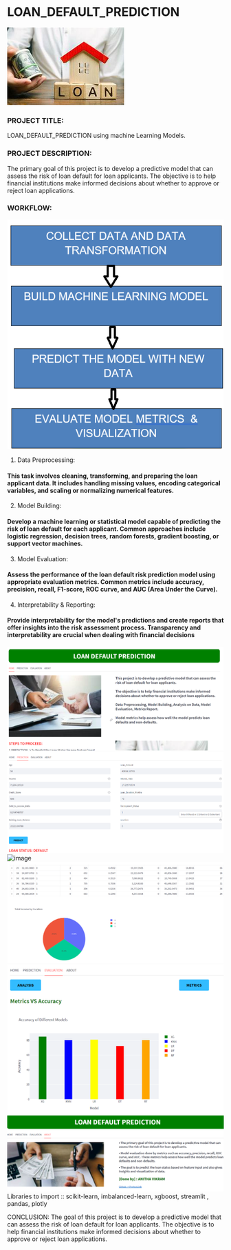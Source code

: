 # LOAN_DEFAULT_PREDICTION
![image](images/l.jpg)  
### PROJECT TITLE:
  LOAN_DEFAULT_PREDICTION using machine Learning Models.
           
### PROJECT DESCRIPTION: 
  The primary goal of this project is to develop a predictive model that can assess the risk of loan default for loan applicants. The objective is to help financial institutions make informed decisions about whether to approve or reject loan applications.

### WORKFLOW:
![image](images/l_flow.png) 
1. Data Preprocessing: 
#### This task involves cleaning, transforming, and preparing the loan applicant data. It includes handling missing values, encoding categorical variables, and scaling or normalizing numerical features.
2. Model Building: 
#### Develop a machine learning or statistical model capable of predicting the risk of loan default for each applicant. Common approaches include logistic regression, decision trees, random forests, gradient boosting, or support vector machines.
3. Model Evaluation: 
#### Assess the performance of the loan default risk prediction model using appropriate evaluation metrics. Common metrics include accuracy, precision, recall, F1-score, ROC curve, and AUC (Area Under the Curve).
4. Interpretability & Reporting:
#### Provide interpretability for the model's predictions and create reports that offer insights into the risk assessment process. Transparency and interpretability are crucial when dealing with financial decisions

![image](images/home_page.png) 
![image](images/pred_page.png) 
![image](images/analysis-1_.png)
![image](images/analysis-2.png) 
![image](images/metric_page.png) 
![image](images/about_page.png) 
Libraries to import :: scikit-learn, imbalanced-learn, xgboost, streamlit , pandas, plotly

CONCLUSION:
The goal of this project is to develop a predictive model that can assess the risk of loan default for loan applicants. The objective is to help financial institutions make informed decisions about whether to approve or reject loan applications.
